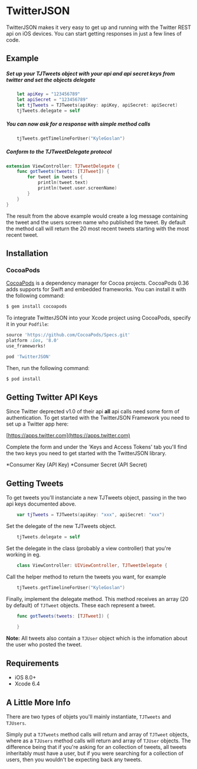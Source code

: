 # TwitterJSON

TwitterJSON makes it very easy to get up and running with the Twitter REST api on iOS devices. 
You can start getting responses in just a few lines of code.

## Example

##### Set up your TJTweets object with your api and api secret keys from twitter and set the objects delegate

```swift
	let apiKey = "123456789"
    let apiSecret = "123456789"
    let tjTweets = TJTweets(apiKey: apiKey, apiSecret: apiSecret)
    tjTweets.delegate = self
``` 

##### You can now ask for a response with simple method calls

```swift
	tjTweets.getTimelineForUser("KyleGoslan")
```

##### Conform to the TJTweetDelegate protocol 

```swift
extension ViewController: TJTweetDelegate {
    func gotTweets(tweets: [TJTweet]) {
        for tweet in tweets {
            println(tweet.text)
            println(tweet.user.screenName)
        }
    }
}
```

The result from the above example would create a log message containing the tweet and the users screen 
name who published the tweet. By default the method call will return the 20 most recent tweets starting 
with the most recent tweet.


## Installation

### CocoaPods

[CocoaPods](http://cocoapods.org) is a dependency manager for Cocoa projects. CocoaPods 0.36 adds supports 
for Swift and embedded frameworks. You can install it with the following command:

```bash
$ gem install cocoapods
```

To integrate TwitterJSON into your Xcode project using CocoaPods, specify it in your `Podfile`:

```ruby
source 'https://github.com/CocoaPods/Specs.git'
platform :ios, '8.0'
use_frameworks!

pod 'TwitterJSON'
```

Then, run the following command:

```bash
$ pod install
```
## Getting Twitter API Keys

Since Twitter deprected v1.0 of their api **all** api calls need some form of authentication. To get 
started with the TwitterJSON Framework you need to set up a Twitter app here:

[https://apps.twitter.com](https://apps.twitter.com)

Complete the form and under the 'Keys and Access Tokens' tab you'll find the two keys you need to
get started with the TwitterJSON library. 

*Consumer Key (API Key)
*Consumer Secret (API Secret)

## Getting Tweets

To get tweets you'll instanciate a new TJTweets object, passing in the two api keys documented above.

```swift
    var tjTweets = TJTweets(apiKey: "xxx", apiSecret: "xxx")
```

Set the delegate of the new TJTweets object.

```swift 
    tjTweets.delegate = self 
```

Set the delegate in the class (probably a view controller) that you're working in eg.

```swift
    class ViewController: UIViewController, TJTweetDelegate {
```

Call the helper method to return the tweets you want, for example

```swift 
    tjTweets.getTimelineForUser("KyleGoslan")
```

Finally, implement the delegate method. This method receives an array (20 by default) of `TJTweet` objects. These each represent a tweet. 

```swift
    func gotTweets(tweets: [TJTweet]) {
        
    }
```

**Note:** All tweets also contain a `TJUser` object which is 
the infomation about the user who posted the tweet. 

## Requirements

- iOS 8.0+
- Xcode 6.4

## A Little More Info

There are two types of objets you'll mainly instantiate, `TJTweets` and `TJUsers`.

Simply put a `TJTweets` method calls will return and array of `TJTweet` objects, where as a `TJUsers` method calls will 
return and array of `TJUser` objects. The difference being that if you're asking for an collection of tweets, all tweets inheritably 
must have a user, but if you were searching for a collection of users, then you wouldn't be expecting back any tweets.  
